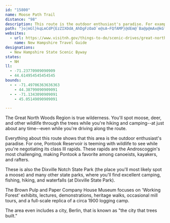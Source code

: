 ```yaml
---
id: "15800"
name: Moose Path Trail
distance: "98"
description: This route is the outdoor enthusiast's paradise. For example, Pontook Reservoir is teeming with wildlife to see while you're negotiating its class III rapids. The area even includes a city, Berlin, that is known as "the city that trees built."
path: "}o|mGl}kqLmCdP{EzZIXOdA_AhDgFzOaO`e@sA~FQfAMP}@dEm@`Ba@p@mAx@kGfBm@RwBlA{@p@mEnF]j@yFhHqAfAg@Ve@HeBt@o@Xo@l@QFg@R}@PoC?}Bc@iD{AoLwHuB}@aDkAyDoAmRqF}FyBcD_AcCYuEGgGXuEb@qIdAwDDwB_@mE_A_JcCuKeCwFaAeF[_CC{D^gAJ}AZyD`@oB?yBYqC_AkJuDcCs@kBQsCO{LCoDL{FUwH}@gFs@u@OaCm@_Fu@cKwCwAOs@?sGp@gA?yAc@uFeC_Ca@yEk@{B}@kCy@uBg@iBUoM}@iLh@_BGsAYk@WwBgAcBe@UEa@Q?KCOe@UyE{DqAu@KW_AcAuC{AkA{@c@]kG_KmBkEo@iAy@oA_FmGmFiHaBwKo@gDo@wBgAgCgAgBkBkBeCoBmAe@iB?sBXqA?w@QaF{AiAs@kAiAaDoDmAgAcBgAoBg@yDi@Y?KG]FMGsCCuCMiBc@aG}BcEqBwBgAiA}@sEwEGIKIaA}@wAu@mAc@}AWwC[mGm@_@?yCYsB]OGiPkEyAa@cImB}DgAcEgAyAYwCc@yBSwGH{AAaB_@qKgCaE}@iCYcA@kC^aGrAcFr@iBd@gClAgHlAuBOyD{@iBKqBEcCNsDp@QHiEhAaJpCwErA_J`DaB|@eBx@wAfA}F~EaE~CuD|BoCvA}BnAiEnCgN`I}CtBiD~CeCxBsL`K}AzA_DjB_Bt@{Ad@K?oGlAmAL}Fh@yOj@_Dh@aCr@qC~@iEpAc@HMHcGpBaIhDkCrBeBbBgDnCqAdAaAl@oBf@{AJiCIqDa@gDYuFc@aJNwSfAaHFyCTs@LaAd@kB~AyAbBmBdCyFhGIDuBpBiC|B}CvCiDvCwCdCiBbBkBbAaFtBcD~@uBb@yEZwBVaCt@aAb@}F`D}C~AiBj@iDZqAH_BPeLlC_DpAuEtDuC|AoAd@sBh@mAj@qHjFkBxA_CfC{CzDgA~A{AnCiCrFiGlMiDhHMp@a@|@uArBkClDcBxBqIhLgHtFaBxA{DhCoBfAeB~AcAhAcArBYjA}@bIu@tDaAtCaCjGcEbIsCjGiBdEgBhEe@`AUnAIvCT|B~AlIJtCE~@g@dD{@dEW|@{A~Bg@jA_@nBq@nKQhAcAnFaCpK{@vB_AtA{D~Ea@\\uDdCgF~FaAx@mBbCmE`FcDzDmB~AaD~BsErC{AhAoB~CcBrA_DnBw@j@_A`AoDnC}AfAu@^kBJgD{@uCe@m@I_OJmCPkA?{@KaAc@wDeCsHqF_AoAo@iA_@gAM_@[mCK{Ao@aEkBaH}@uCyAqHaB}Gk@sDYmCq@gCo@oAgA_Bo@w@]s@kAaD{@qA_As@_J_AiC]eAYcA_@aCkB{AkBcB_B}Ag@}Bq@w@WKMs@c@q@u@_B}D{AoC}CcG{@{@SWgJgIaDiBoHmGiJoGgA_AkIcGuB}@uDaAeAc@eAk@_A}@mB{BICgAkBw@gBiDwLgA}Ey@cGUsB_BgMSoBAa@e@mFAyCN_FGgCcAuGBwAn@wCd@iDLiAJ{BCoIK{JEmCB_FAiDBs@CmEOuEMaHCiFFcJWuKAcGWoPYsB_@kA}@eCo@}@eAy@sAu@}@[e@GmADuQ`AwCLwG`@yEc@qGg@sCScCEqASgBu@eD{BmBaBcEmEg@w@yAaBuC}Bq@[q@EoKfDcARO?iDp@oAJcC?gBIwHwAmA[yBu@sBu@wA}@{AiAmByB{DyFaEqEaDmEcBgBsBcBgBaAoCkAk@GeAFSHeBH_CQiAJaFfB_AV_G|BoF`BsHjBaANm@NmG~@wGj@uCZsJfCsC|@oBd@mAHeC]{EGeERiBQ}B]q@Ow@e@aAqAe@uAw@uGk@mCgAeDuHkQs@sBUoAKcBOwA]qA}@iByAcBm@a@sCu@kAKkB@oAVy@d@qApAe@t@gEvLqBbFcGnPiAtDq@jBiAxAkFtFkC|CgB`C_BrB}ArA_GrDwAfA_@j@uCxEkAnAkAl@wBr@_Ab@aCrBaCjCmGzCeBb@mBHcAKqBc@qBoAcBaBoA{BsByCmB}Cw@yA[iAwAeJyB_Mi@eJYsBc@_BiAuBmDqFe@{A_@}BMeCIoGImEHoBXaBn@_BnAkBbAoAr@qAfCwH|B}I`@_AfByCv@}Bn@cCtFeQlFkPj@{BVaBLkBEgBMgBa@gB{@kBcBeBcAg@[IcBI_B?kF\\cBXyR`CqBXcIh@oPr@iL?oCLqEl@mAHcAGo@Yq@s@oAsAgTyX{EmFwCkE_D}FoCsFeCkIkAaCuAeBs@s@wA}@}Ak@qA[aBNw@\\cDtEcKrLyAtBaBdBiBjAe@JuCHsA^u@b@uDbEy@v@iAXoCN{BBy@c@cAw@oGmHgB{AmD_D{@rDsE~QuFfVsAjGk@zByAtD}HvQqFnMoCdGko@buAkHjP{BpFaBhFiEdMg@pAiAzDi@dCe@xCa@xE_@xHUdIFfMB|PMbSMlJK`Da@vFu@vEcFxRaAjFe@xDGlBEnLVvBZ~@rKlUr@`Bv@jC~BdRn@`GVlEGzDKbESxCc@tBSx@uRna@yAhFwBjLaBnHa@pAaAjCoB~CyH`JuAfBoEfH{KbT]z@Ot@g@xD_BhI{DpQFJB\\@pAG|@U~@c@r@wBjAeANk@?o@b@{CfAK@uVzJs@RIPqMrFuK|EgF~ByBdBqHlGeB|B{E`I{GjLeB`CuA|@oBx@_D~@cC|@wDdBoAv@_B~Aq@|@kElEoAxAmKrNgB~BqBvCmJrQgBdCcG|FcOpMoCpBuEvCuFdEeFzCeBfBgApAkAxBq@xAm@vB_@xB_@x@q@|@mA~@qFdGiEpEwAfAeAh@sB\\a@?_AIsBSoAWcA?oBXmBr@iAxAw@~AQTGVgBrDw@~@oAr@cDdAeBbAqB`Bs@bA_@`Ao@jCqA`DUrAGvALxC^bGTlCHlCEtBo@zJMrC[bC_@rBa@pAWj@g@j@s@\\{@p@gAvA{@dB}@`Dy@jEO`BDnH_@nI?~A\\fDpArGr@zCnBfHl@fD\\nGNpDCbGGjA@z@c@~HYnHw@zKM~CAnA@nER|DZjCbAzFx@zDh@fD\\xCHbCCvBM`C_@pCa@jB_A~CuDlNmAbEiBfFcAvB_BdC{ErGs@j@c@H}GVeARWXc@r@]vBObBHjAl@fEHlCChDQdLSbCc@|AaA~CMl@WnBIpAPhF?jBMjBGVEd@g@nAaAtA_EpCy@bA_@v@ANIJEZEH[xBMjBShFUnDKfBq@vKC|BFjC`@vDVz@z@fDd@nC`@tDBv@OvAsAdGo@jFc@fG@lC\\~BPX@nAA`@P`BVzAz@hB`BxB`A~@|AfA~C|BrAbCjCnHd@~AJ`B@lFDnC`@dEZbBrB~FT|@P|AD`BI~Am@vB}AdFw@|Ek@xC_BfHsA|IqAvFeAjD_AhD_@~Ck@lUc@zKI|AQlBoArPqA~JKjFC~C@jCIlDSrDQ`CO\\BbA@`MAbEBp@G|C{@tI{@tFs@xCcAhAmAdAiCrBqAfCcBdEcAvDkBdEuPl]y@vB[pA{@tGe@|BGLCTgAtDmAlD}ExK}AtDgAdEo@~DcAxH]jDuCvVsA|IkBnKMpAE|B@`D?jCe@dEuClReAfFeB~Gm@lCi@lCwAhMeBzPK`B@XE~@EjDf@tV?dBIfDW|B_@rBa@xAyBhGc@bBUrBMnCUdJWdFc@vDqAjIKzB?pBHxApAbQ~ArTDrBCrAIfB_@tDe@dD{BeAeEaBo@Y_CqAKKOkBg@gEUqCsAeLm@iEgAoG_@mAgAsAsGiGyBeByAaAuCcBq@[{AY}Ey@}A_@gB}@aAm@gAgAq@qAkAkDo@sA}@qAcH_MqC_FwPe]k@sAKO_@k@k@c@uViKgDcBcFsC_BaAoAyAqA}BgGwMuAoByA}AkDoCqDoCiDgEsHsHsD{Du@oA{@wBU[{FiBwCoAuA{@kAy@{@eAoAeBgAaAyA}@wBu@kCu@mBu@oHcDsBqCoAcAm@SkAUyADcAPgClAaATsBLkH_@_DVoA@yJ[mAM_HkDqDyAwH}BcCi@}AK{DJaCVgAGm@UyCwBoBu@wFcBoAIwDR_ENaAIeD_AqB@w@F}@Iq@Ya@_@[e@w@cBk@{@_Ao@y@a@w@WcAIwA?_AXeBp@wBfAcBZyBzAo@PyAV{@@aBI}@[u@s@g@eAmBwHm@w@qEiFyA{Bg@k@yAuBaBiB_CuBoAu@{EcAyA{@{DuC}BqByAeCoCcGm@wBMaB@qAR_BdA}EB_AKs@KYeAoAoAq@uAi@uLsB{Bm@{MeGyEaBmC[qGGcEMsDk@cKwBwT_MuFcEeBiByOwQiBkB{B_BcBm@uEo@eAWiB}@wAiAcAoAu@qAmA_Dk@iA]_@MIc@?UGg@CkCEs@QoA}@kBcBiAm@}Aq@oDw@uOsBaCk@{ASkJkAsJsAoF{AeC_@iEm@eDu@iA[uB[qEi@kAYoLsBiCImA@qB`@_A@cCEgKcAyA]gAi@e@PqA@qBYODTc@`@WbAYZC_Au@sL}EaASyGAuAWyAi@kCmBkAa@sBc@eAQwD?uDIeLw@_@@UAEB{Ih@sAHiCj@qK`Dw@NiAIwKyBw@[m@e@c@{@{AqFy@yDMw@e@sEi@qHg@yDi@aDuAyHi@wDYyDOiEAqAM}Be@wCk@_DKiADoDQuDk@sFYk@k@c@u@QiABi@VyAnAy@Bg@KcBgAg@W"
websites:
  - url: https://www.visitnh.gov/things-to-do/scenic-drives/great-north-woods
    name: New Hampshire Travel Guide
designations:
  - New Hampshire State Scenic Byway
states:
  - NH
ll:
  - -71.23770909090909
  - 44.614954545454545
bounds:
  - - -71.49706363636363
    - 44.38799090909091
  - - -71.1343090909091
    - 45.05149090909091

---
```


The Great North Woods Region is true wilderness. You'll spot moose, deer, and other wildlife through the trees while you're hiking and camping--at just about any time--even while you're driving along the route.

Everything about this route shows that this area is the outdoor enthusiast's paradise. For one, Pontook Reservoir is teeming with wildlife to see while you're negotiating its class III rapids. These rapids are the Androscoggin's most challenging, making Pontook a favorite among canoeists, kayakers, and rafters.

These is also the Dixville Notch State Park (the place you'll most likely spot a moose) and many other state parks, where you'll find excellent camping, fishing, hiking, and waterfalls (at Dixville State Park).

The Brown Pulp and Paper Company House Museum focuses on 'Working Forest' exhibits, lectures, demonstrations, heritage walks, occasional mill tours, and a full-scale replica of a circa 1900 logging camp.

The area even includes a city, Berlin, that is known as "the city that trees built."
